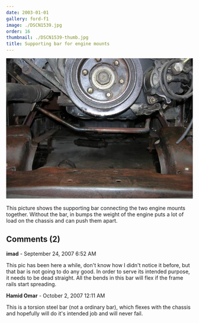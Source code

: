 ```yaml
---
date: 2003-01-01
gallery: ford-f1
image: ./DSCN1539.jpg
order: 16
thumbnail: ./DSCN1539-thumb.jpg
title: Supporting bar for engine mounts
---
```


![Supporting bar for engine mounts](./DSCN1539.jpg)

This picture shows the supporting bar connecting the two engine mounts together. Without the bar, in bumps the weight of the engine puts a lot of load on the chassis and can push them apart.

<div id="comments">

## Comments (2)

<div id="comment">

**imad** - September 24, 2007  6:52 AM

This pic has been here a while, don't know how I didn't notice it before, but that bar is not going to do any good. In order to serve its intended purpose, it needs to be dead straight. All the bends in this bar will flex if the frame rails start spreading.

</div>

<div id="comment">

**Hamid Omar** - October  2, 2007 12:11 AM

This is a torsion steel bar (not a ordinary bar), which flexes with the chassis and hopefully will do it's intended job and will never fail.

</div>

</div>